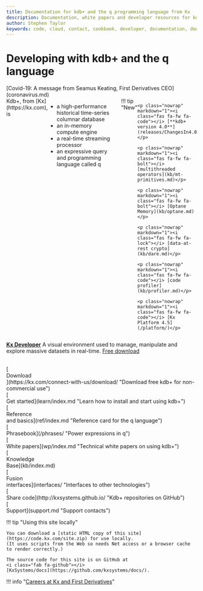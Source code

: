 ```yaml
---
title: Documentation for kdb+ and the q programming language from Kx 
description: Documentation, white papers and developer resources for kdb+ and the q programming language
author: Stephen Taylor
keywords: code, cloud, contact, cookbook, developer, documentation, download, fd, first derivatives, github, ide, interface, kdb+, knowledge base, kx, programming, q, reference, support, tutorial, white paper
---
```

# Developing with kdb+ and the q language


<div markdown="1" class="alert-message">
[Covid-19: A message from Seamus Keating, First Derivatives CEO](coronavirus.md)
</div>

<div style="display: flex"  flex-direction: row; flex-wrap: wrap; markdown="1">

<div style="display: inline-flex;" markdown="1">
Kdb+, from [Kx](https://kx.com), is 

-   a high-performance historical time-series columnar database
-   an in-memory compute engine
-   a real-time streaming processor
-   an expressive query and programming language called q
</div>

<div style="display: inline-flex; margin-left: 25px; width: 200px;" markdown="1">
!!! tip "New"

    <p class="nowrap" markdown="1"><i class="fas fa-fw fa-code"></i> [**kdb+ version 4.0**](releases/ChangesIn4.0.md)</p>
    
    <p class="nowrap" markdown="1"><i class="fas fa-fw fa-bolt"></i> [multithreaded operators](kb/mt-primitives.md)</p>
    
    <p class="nowrap" markdown="1"><i class="fas fa-fw fa-bolt"></i> [Optane Memory](kb/optane.md)</p>
    
    <p class="nowrap" markdown="1"><i class="fas fa-fw fa-lock"></i> [data-at-rest crypto](kb/dare.md)</p>
    
    <p class="nowrap" markdown="1"><i class="fas fa-fw fa-code"></i> [code profiler](kb/profiler.md)</p>
    
    <p class="nowrap" markdown="1"><i class="fas fa-fw fa-code"></i> [Kx Platform 4.5](/platform/)</p>
    
</div>

</div>

[**Kx Developer**](https://code.kx.com/developer/) A visual environment used to manage, manipulate and explore massive datasets in real-time. 
<i class="fas fa-download"></i>
[Free download](/developer/getting-started/)

<div style="clear: both">&nbsp;</div>

<div class="kx-flex-grid" markdown="1">
<div>
    [<i class="fas fa-fw fa-download fa-border fa-5x"></i><br/>
    Download<br/>
    <i class="fab fa-apple"></i>
    <i class="fab fa-linux"></i>
    <i class="fab fa-windows"></i>](https://kx.com/connect-with-us/download/  "Download free kdb+ for non-commercial use")
</div>
<div>
    [<i class="fas fa-fw fa-power-off fa-border fa-5x"></i><br/>
    Get started](learn/index.md "Learn how to install and start using kdb+")
</div>
<div>
    [<i class="fas fa-fw fa-book fa-border fa-5x"></i><br/>
    Reference<br>and basics](ref/index.md "Reference card for the q language")
</div>
<div>
    [<i class="fas fa-fw fa-book-reader fa-border fa-5x"></i><br/>
    Phrasebook](/phrases/ "Power expressions in q")
</div>
<!-- 
<div>
    [<i class="fab fa-fw fa-quora fa-border fa-5x"></i><br/>
    _Q for Mortals_](/q4m3/ "The classic textboox for kdb+, now in its 3rd edition")
</div>
 -->
<div>
    [<i class="far fa-fw fa-map fa-border fa-5x"></i><br/>
    White papers](wp/index.md "Technical white papers on using kdb+")
</div>
<div>
    [<i class="fas fa-fw fa-graduation-cap fa-border fa-5x"></i><br/>
    Knowledge<br/>Base](kb/index.md)
</div>
<div>
    [<i class="fab fa-fw fa-superpowers fa-border fa-5x"></i><br/>
    Fusion<br/>interfaces](interfaces/ "Interfaces to other technologies")
</div>
<div>
    [<i class="fab fa-fw fa-github fa-border fa-5x"></i><br/>
    Share code](http://kxsystems.github.io/ "Kdb+ repositories on GitHub")
</div>
<div>
    [<i class="fas fa-fw fa-life-ring fa-border fa-5x"></i><br/>
    Support](support.md "Support contacts")
</div>
</div>

!!! tip "Using this site locally"

    You can download a [static HTML copy of this site](https://code.kx.com/site.zip) for use locally. 
    (It uses scripts from the Web so needs Net access or a browser cache to render correctly.)

    The source code for this site is on GitHub at 
    <i class="fab fa-github"></i>
    [KxSystems/docs](https://github.com/kxsystems/docs/). 

!!! info "[Careers at Kx and First Derivatives](http://www.firstderivatives.com/careers/)"
    
